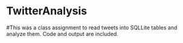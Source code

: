 # TwitterAnalysis
#This was a class assignment to read tweets into SQLLite tables and analyze them. Code and output are included. 
